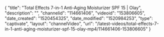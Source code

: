 {
    "title": "Total Effects 7-in-1 Anti-Aging Moisturizer SPF 15 | Olay",
    "description": "",
    "channelid": "114661406",
    "videoid": "153806605",
    "date_created": "1520454325",
    "date_modified": "1520984253",
    "type": "captivate",
    "layout": "channelVideo",
    "url": "\/latest-videos\/total-effects-7-in-1-anti-aging-moisturizer-spf-15-olay-mp4\/114661406-153806605"
}